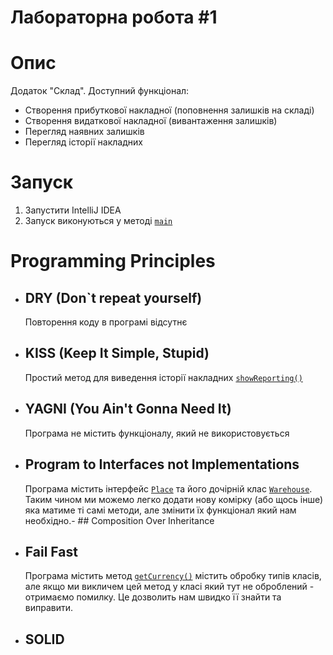 # Лабораторна робота #1
# Опис
Додаток "Склад".
Доступний функціонал:
- Створення прибуткової накладної (поповнення залишків на складі)
- Створення видаткової накладної (вивантаження залишків)
- Перегляд наявних залишків
- Перегляд історії накладних

# Запуск
1. Запустити IntelliJ IDEA
2. Запуск виконуються у методі [`main`](src/Main.java#L18)

# Programming Principles
- ## DRY (Don`t repeat yourself)
  Повторення коду в програмі відсутнє
- ## KISS (Keep It Simple, Stupid)
  Простий метод для виведення історії накладних [`showReporting()`](src/warehouse/Warehouse.java#L88)
- ## YAGNI (You Ain't Gonna Need It)
  Програма не містить функціоналу, який не використовується
- ## Program to Interfaces not Implementations
  Програма містить інтерфейс [`Place`](src/warehouse/Place.java) та його дочірній клас [`Warehouse`](src/warehouse/Warehouse.java).
  Таким чином ми можемо легко додати нову комірку (або щось інше) яка матиме ті самі методи, але змінити їх функціонал який нам необхідно.- ## Composition Over Inheritance
- ## Fail Fast
  Програма містить метод [`getCurrency()`](src/money/Money.java#L28) містить обробку типів класів, але якщо ми викличем цей метод у класі який тут не оброблений - отримаємо помилку.
  Це дозволить нам швидко її знайти та виправити.
- ## SOLID
    